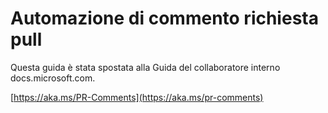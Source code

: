 # <a name="pull-request-comment-automation"></a>Automazione di commento richiesta pull

Questa guida è stata spostata alla Guida del collaboratore interno docs.microsoft.com.

[https://aka.ms/PR-Comments](https://aka.ms/pr-comments)

